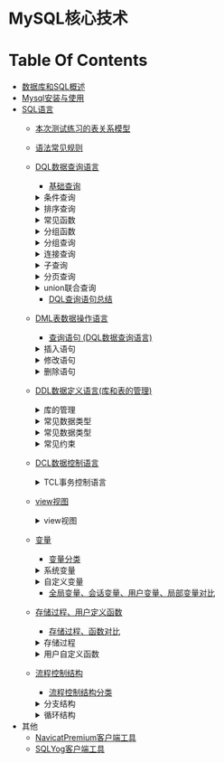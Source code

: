 MySQL核心技术
==


# Table Of Contents
* [数据库和SQL概述](./数据库和SQL概述.md)
* [Mysql安装与使用](./Mysql安装与使用.md)
* [SQL语言]()
    * [本次测试练习的表关系模型](./1_01_sql常见规则_测试表模型.md#本次测试练习的表关系模型)
    * [语法常见规则](./1_01_sql常见规则_测试表模型.md#语法常见规则)
    * [DQL数据查询语言](./2_01_DQL数据查询语言.基础查询.md)
        * [基础查询](./2_01_DQL数据查询语言.基础查询.md#基础查询)
        <details>
        <summary>条件查询</summary>
        
        * [条件查询](./2_02_DQL数据查询语言.条件查询.md#条件查询)
            * [条件查询分类](./2_02_DQL数据查询语言.条件查询.md#条件查询分类)
            * [按条件表达式筛选](./2_02_DQL数据查询语言.条件查询.md#按条件表达式筛选)
            * [按逻辑表达式筛选](./2_02_DQL数据查询语言.条件查询.md#按逻辑表达式筛选)
            * [模糊查询](./2_02_DQL数据查询语言.条件查询.md#模糊查询)
        </details>
        
        <details>
        <summary>排序查询</summary>    
        * [排序查询](./2_03_DQL数据查询语言.排序查询.md)
            * [排序查询语法](./2_03_DQL数据查询语言.排序查询.md#排序查询语法)
        </details>
            
        <details>
        <summary>常见函数</summary>
            
        * [常见函数](./2_04_DQL数据查询语言.常见函数.md)
            * [函数概念](./2_04_DQL数据查询语言.常见函数.md#函数概念)
            * [函数分类](./2_04_DQL数据查询语言.常见函数.md#函数分类)
            * [单行函数](./2_04_DQL数据查询语言.常见函数.md#单行函数)
                * [字符函数](./2_04_DQL数据查询语言.常见函数.md#字符函数)
                * [数学函数](./2_04_DQL数据查询语言.常见函数.md#数学函数)
                * [日期、时间函数](./2_04_DQL数据查询语言.常见函数.md#日期时间函数)
                    * [format匹配模式字母定义](./2_04_DQL数据查询语言.常见函数.md#format匹配模式字母定义)
                * [其他函数](./2_04_DQL数据查询语言.常见函数.md#其他函数)
                * [流程分支控制函数](./2_04_DQL数据查询语言.常见函数.md#流程分支控制函数)
        </details>
        
        <details>
        <summary>分组函数</summary>
        
        * [分组函数](./2_05_DQL数据查询语言.分组函数.md)
            * [分组函数概念与功能](./2_05_DQL数据查询语言.分组函数.md#分组函数概念与功能)
            * [分组函数概览与总结](./2_05_DQL数据查询语言.分组函数.md#分组函数概览与总结)
        </details>
        
        <details>
        <summary>分组查询</summary>
        
        * [分组查询](./2_06_DQL数据查询语言.分组查询.md)
            * [分组查询语法](./2_06_DQL数据查询语言.分组查询.md#分组查询语法)
            * [分组查询特点](./2_06_DQL数据查询语言.分组查询.md#分组查询特点)
            * [分组前筛选、分组后筛选比较](./2_06_DQL数据查询语言.分组查询.md#分组前筛选分组后筛选比较)
            * [分组查询示例](./2_06_DQL数据查询语言.分组查询.md#分组查询示例)
            * [MySQL获取分组后的top 1和top N记录方法](./exercise/MySQL获取分组后的top%201和top%20N记录.sql)
        </details>
        
        <details>
        <summary>连接查询</summary>
        
        * [连接查询](./2_07_DQL数据查询语言.连接查询.md)
            * [连接查询分类](./2_07_DQL数据查询语言.连接查询.md#连接查询分类)
            * [SQL-92连接语法(仅支持内连接)](./2_07_DQL数据查询语言.连接查询.md#SQL-92连接语法仅支持内连接)
                * [SQL-92语法](./2_07_DQL数据查询语言.连接查询.md#SQL-92语法)
                * [笛卡尔乘积现象(交叉连接)](./2_07_DQL数据查询语言.连接查询.md#笛卡尔乘积现象交叉连接)
                * [等值连接](./2_07_DQL数据查询语言.连接查询.md#等值连接)
                * [非等值连接](./2_07_DQL数据查询语言.连接查询.md#非等值连接)
                * [自连接(自身内连接)](./2_07_DQL数据查询语言.连接查询.md#自连接自身内连接)
            * [SQL:1999连接语法](./2_07_DQL数据查询语言.连接查询.md#SQL1999连接语法)
                * [SQL-92与SQL:1999对比](./2_07_DQL数据查询语言.连接查询.md#SQL-92与SQL1999对比)
                * [SQL:1999连接语法结构](./2_07_DQL数据查询语言.连接查询.md#SQL1999连接语法结构)
                * [SQL:1999连接类型分类](./2_07_DQL数据查询语言.连接查询.md#SQL1999连接类型分类)
                * [内连接](./2_07_DQL数据查询语言.连接查询.md#内连接)
                    * [SQL:1999内连特点](./2_07_DQL数据查询语言.连接查询.md#SQL1999内连特点)
                * [外连接](./2_07_DQL数据查询语言.连接查询.md#外连接)
                    * [外连接特点](./2_07_DQL数据查询语言.连接查询.md#外连接特点)
                * [全外连接](./2_07_DQL数据查询语言.连接查询.md#全外连接)
                    * [full outer join全外连接替代方案](./2_07_DQL数据查询语言.连接查询.md#full-outer-join全外连接替代方案)
                * [交叉链接(即笛卡尔乘积)](./2_07_DQL数据查询语言.连接查询.md#交叉链接即笛卡尔乘积)
        </details>
        
        <details>
        <summary>子查询</summary>
        
        * [子查询](./2_08_DQL数据查询语言.子查询.md)
            * [子查询分类](./2_08_DQL数据查询语言.子查询.md#子查询分类)
            * [where或having后面](./2_08_DQL数据查询语言.子查询.md#where或having后面)
                * [where或having后面子查询特点](./2_08_DQL数据查询语言.子查询.md#where或having后面子查询特点)
                * [标量子查询](./2_08_DQL数据查询语言.子查询.md#标量子查询)
                * [列子查询](./2_08_DQL数据查询语言.子查询.md#列子查询)
                * [行子查询](./2_08_DQL数据查询语言.子查询.md#行子查询)
            * [select后面](./2_08_DQL数据查询语言.子查询.md#select后面)
            * [from后面](./2_08_DQL数据查询语言.子查询.md#from后面)
            * [exists后面](./2_08_DQL数据查询语言.子查询.md#exists后面)
        </details>
        
        <details>
        <summary>分页查询</summary>
        
        * [分页查询](./2_09_DQL数据查询语言.分页查询.md)
            * [分页查询语法](./2_09_DQL数据查询语言.分页查询.md.md#分页查询语法)
            * [分页查询特点](./2_09_DQL数据查询语言.分页查询.md.md#分页查询特点)
            * [分页查询案例](./2_09_DQL数据查询语言.分页查询.md.md#分页查询案例)
        </details>
        
        <details>
        <summary>union联合查询</summary>
        
        * [union联合查询](./2_10_DQL数据查询语言.union联合查询_DQL查询语句总结.md)
            * [union联合查询语法](./2_10_DQL数据查询语言.union联合查询_DQL查询语句总结.md#union联合查询语法)
            * [union联合查询语法应用场景](./2_10_DQL数据查询语言.union联合查询_DQL查询语句总结.md#union联合查询语法应用场景)
            * [union联合查询特点](./2_10_DQL数据查询语言.union联合查询_DQL查询语句总结.md#union联合查询特点)
            * [union联合查询案例](./2_10_DQL数据查询语言.union联合查询_DQL查询语句总结.md#union联合查询案例)
        </details>
        
        * [DQL查询语句总结](./2_10_DQL数据查询语言.union联合查询_DQL查询语句总结.md#DQL查询语句总结)
    * [DML表数据操作语言](./3_01_DML表数据操作语言.md)
        * [查询语句 (DQL数据查询语言)](./2_01_DQL数据查询语言.基础查询.md)
        
        <details>
        <summary>插入语句</summary>
        
        * [插入语句](./3_01_DML表数据操作语言.md#插入语句)
            * [values多行插入](./3_01_DML表数据操作语言.md#values多行插入)
            * [set单行插入](./3_01_DML表数据操作语言.md#set单行插入)
            * [values多行插入、set单行插入对比](./3_01_DML表数据操作语言.md#values多行插入set单行插入对比)
        </details>
        
        <details>
        <summary>修改语句</summary>
        
        * [修改语句](./3_01_DML表数据操作语言.md#修改语句)
            * [修改表数据语法](./3_01_DML表数据操作语言.md#修改表数据语法)
            * [单表修改记录示例](./3_01_DML表数据操作语言.md#单表修改记录示例)
            * [多表连接修改记录示例](./3_01_DML表数据操作语言.md#多表连接修改记录示例)
        </details>
        
        <details>
        <summary>删除语句</summary>
        
        * [删除语句](./3_01_DML表数据操作语言.md#删除语句)
            * [delete删除记录语法](./3_01_DML表数据操作语言.md#delete删除记录语法)
            * [truncate清空表删除所有记录](./3_01_DML表数据操作语言.md#truncate清空表删除所有记录)
            * [delete删除记录示例](./3_01_DML表数据操作语言.md#delete删除记录示例)
            * [truncate清空表删除所有记录示例](./3_01_DML表数据操作语言.md#truncate清空表删除所有记录示例)
            * [delete删除记录、truncate清空表删除所有记录对比](./3_01_DML表数据操作语言.md#delete删除记录truncate清空表删除所有记录对比)
        </details>
        
    * [DDL数据定义语言(库和表的管理)](./4_01_DDL数据定义语言.库的管理.md)
        <details>
        <summary>库的管理</summary>
        
        * [库的管理](./4_01_DDL数据定义语言.库的管理.md)
            * [库的管理](./4_01_DDL数据定义语言.库的管理.md#库的管理)
            * [库的修改](./4_01_DDL数据定义语言.库的管理.md#库的修改)
            * [库的删除](./4_01_DDL数据定义语言.库的管理.md#库的删除)
        </details>
        
        <details>
        <summary>常见数据类型</summary>
        
        * [表的管理](./4_02_DDL数据定义语言.表的管理.md)
            * [表的创建](./4_02_DDL数据定义语言.表的管理.md#表的创建)
            * [表的修改](./4_02_DDL数据定义语言.表的管理.md#表的修改)
            * [表的删除](./4_02_DDL数据定义语言.表的管理.md#表的删除)
            * [表的复制](./4_02_DDL数据定义语言.表的管理.md#表的复制)  
        </details>
        
        <details>
        <summary>常见数据类型</summary>
        
        * [常见数据类型](./4_03_DDL数据定义语言.常见数据类型.md)
            * [数据类型分类](./4_03_DDL数据定义语言.常见数据类型.md#数据类型分类)
            * [整型](./4_03_DDL数据定义语言.常见数据类型.md#整型)
                * [整型占用空间、值范围](./4_03_DDL数据定义语言.常见数据类型.md#整型占用空间值范围)
                * [整型特点](./4_03_DDL数据定义语言.常见数据类型.md#整型特点)
                * [整型示例](./4_03_DDL数据定义语言.常见数据类型.md#整型示例)
            * [小数](./4_03_DDL数据定义语言.常见数据类型.md#小数)
                * [小数分类](./4_03_DDL数据定义语言.常见数据类型.md#小数分类)
                * [小数值范围](./4_03_DDL数据定义语言.常见数据类型.md#小数值范围)
                * [小数示例](./4_03_DDL数据定义语言.常见数据类型.md#小数示例)
            * [bit类型](./4_03_DDL数据定义语言.常见数据类型.md#bit类型)
            * [字符型](./4_03_DDL数据定义语言.常见数据类型.md#字符型)
                * [字符型分类](./4_03_DDL数据定义语言.常见数据类型.md#字符型分类)
                * [char、varchar比较](./4_03_DDL数据定义语言.常见数据类型.md#charvarchar比较)
            * [日期时间型](./4_03_DDL数据定义语言.常见数据类型.md#日期时间型)
                * [日期时间型分类](./4_03_DDL数据定义语言.常见数据类型.md#日期时间型分类)
                * [datetime、timestamp比较](./4_03_DDL数据定义语言.常见数据类型.md#datetimetimestamp比较)
        </details>
        
        <details>
        <summary>常见约束</summary>
        
        * [常见约束](./4_04_DDL数据定义语言.常见约束.md)
            * [按功能分类(6大约束)](./4_04_DDL数据定义语言.常见约束.md#按功能分类6大约束)
            * [按作用范围分类](./4_04_DDL数据定义语言.常见约束.md#按作用范围分类)
            * [添加约束的时机](./4_04_DDL数据定义语言.常见约束.md#添加约束的时机)
            * [主键约束、唯一约束、主键约束对比](./4_04_DDL数据定义语言.常见约束.md#主键约束唯一约束主键约束对比)
            * [外键特点](./4_04_DDL数据定义语言.常见约束.md#外键特点)
                * [外键设置在主表删除记录时相关动作](./4_04_DDL数据定义语言.常见约束.md#外键设置在主表删除记录时相关动作)
            * [约束语法](./4_04_DDL数据定义语言.常见约束.md#约束语法)
            * [创建表时添加约束](./4_04_DDL数据定义语言.常见约束.md#创建表时添加约束)
            * [修改表时添加约束](./4_04_DDL数据定义语言.常见约束.md#修改表时添加约束)
            * [修改表时删除约束](./4_04_DDL数据定义语言.常见约束.md#修改表时删除约束)
            * [自增长列(标识列)](./4_04_DDL数据定义语言.常见约束.md#自增长列标识列)
            * [外键约束](./4_04_DDL数据定义语言.常见约束.md#外键约束)
                * [外键设置在主表删除记录时相关动作](./4_04_DDL数据定义语言.常见约束.md#外键设置在主表删除记录时相关动作)
                * [级联删除(ON DELETE CASCADE)](./4_04_DDL数据定义语言.常见约束.md#级联删除on-delete-cascade)
                * [级联置空(ON DELETE SET NULL)](./4_04_DDL数据定义语言.常见约束.md#级联置空on-delete-set-null)
        </details>
        
    * [DCL数据控制语言](./5_01_DCL数据控制语言.TCL事务控制语言.md)
        <details>
        <summary>TCL事务控制语言</summary>
        
        * [TCL事务控制语言](./5_01_DCL数据控制语言.TCL事务控制语言.md#TCL事务控制语言)
            * [事务特点(ACID)](./5_01_DCL数据控制语言.TCL事务控制语言.md#事务特点ACID)
            * [事务的使用](./5_01_DCL数据控制语言.TCL事务控制语言.md#事务的使用)
            * [事务的创建](./5_01_DCL数据控制语言.TCL事务控制语言.md#事务的创建)
            * [隐式事务](./5_01_DCL数据控制语言.TCL事务控制语言.md#隐式事务)
            * [显式事务](./5_01_DCL数据控制语言.TCL事务控制语言.md#显式事务)
            * [显式事务语法](./5_01_DCL数据控制语言.TCL事务控制语言.md#显式事务语法)
            * [savepoint设置保存点，与rollback搭配使用](./5_01_DCL数据控制语言.TCL事务控制语言.md#savepoint设置保存点与rollback搭配使用)
            * [事务隔离级别对比](./5_01_DCL数据控制语言.TCL事务控制语言.md#事务隔离级别对比)
            * [设置事务隔离级别](./5_01_DCL数据控制语言.TCL事务控制语言.md#设置事务隔离级别)
            * [设置事务隔离级别](./5_01_DCL数据控制语言.TCL事务控制语言.md#设置事务隔离级别)
            * [查看引擎](./5_01_DCL数据控制语言.TCL事务控制语言.md#查看引擎)
            * [关闭当前会话的自动提交事务功能](./5_01_DCL数据控制语言.TCL事务控制语言.md#关闭当前会话的自动提交事务功能)
            * [事务测试](./5_01_DCL数据控制语言.TCL事务控制语言.md#事务测试)
        </details>
        
    * [view视图](./6_01_view视图.md)
        <details>
        <summary>view视图</summary>
        
        * [使用场景](./6_01_view视图.md#使用场景)
        * [使用视图好处](./6_01_view视图.md#使用视图好处)
        * [view视图与表对比](./6_01_view视图.md#view视图与表对比)
        * [view视图的生命周期](./6_01_view视图.md#view视图的生命周期)
        * [创建视图](./6_01_view视图.md#创建视图)
        * [修改视图的sql语句](./6_01_view视图.md#修改视图的sql语句)
        * [查看视图](./6_01_view视图.md#查看视图)
        * [删除视图](./6_01_view视图.md#删除视图)
        * [视图虚拟表数据可更新情况](./6_01_view视图.md#视图虚拟表数据可更新情况)
        * [具备以下特点的视图不可更行(增删改)](./6_01_view视图.md#具备以下特点的视图不可更行增删改)
        </details>
        
    * [变量](./7_01_变量.md)
        * [变量分类](./7_01_变量.md#变量分类)
        <details>
        <summary>系统变量</summary>
        
        * [系统变量](./7_01_变量.md#系统变量)
            * [全局变量](./7_01_变量.md#全局变量)
            * [会话变量](./7_01_变量.md#会话变量)
        </details>
        
        <details>
        <summary>自定义变量</summary>
        
        * [自定义变量](./7_01_变量.md#自定义变量)
            * [使用步骤](./7_01_变量.md#使用步骤)
            * [用户变量](./7_01_变量.md#用户变量)
            * [局部变量](./7_01_变量.md#局部变量)
        </details>
        
        * [全局变量、会话变量、用户变量、局部变量对比](./7_01_变量.md#全局变量会话变量用户变量局部变量对比)
    * [存储过程、用户定义函数](./8_01_存储过程、用户定义函数.md)
        * [存储过程、函数对比](./8_01_存储过程、用户定义函数.md#存储过程函数对比)
        <details>
        <summary>存储过程</summary>
        
        * [存储过程](./8_01_存储过程、用户定义函数.md#存储过程)
            * [创建存储过程语法](./8_01_存储过程、用户定义函数.md#创建存储过程语法)
            * [创建存储过程示例](./8_01_存储过程、用户定义函数.md#创建存储过程示例)
            * [创建存储过程示例](./8_01_存储过程、用户定义函数.md#创建存储过程示例)
            * [查看存储过程](./8_01_存储过程、用户定义函数.md#查看存储过程)
            * [删除存储过程](./8_01_存储过程、用户定义函数.md#删除存储过程)
            * [修改存储过程(不能修改参数或存储过程主体，只能修改存储过程特性)](./8_01_存储过程、用户定义函数.md#修改存储过程不能修改参数或存储过程主体只能修改存储过程特性)
        </details>
        
        <details>
        <summary>用户自定义函数</summary>
        
        * [用户自定义函数](./8_02_用户定义函数.md)
            * [函数创建语法](./8_02_用户定义函数.md#函数创建语法)
            * [调用用户自定义函数语法](./8_02_用户定义函数.md#调用用户自定义函数语法)
            * [创建函数示例](./8_02_用户定义函数.md#创建函数示例)
            * [查看用户自定义函数](./8_02_用户定义函数.md#查看用户自定义函数)
            * [删除自定义用户函数](./8_02_用户定义函数.md#删除自定义用户函数)
            * [修改用户自定义函数(不能更改函数体和参数列表，只能更改函数特性)](./8_02_用户定义函数.md#修改用户自定义函数不能更改函数体和参数列表只能更改函数特性)
        </details>
        
    * [流程控制结构](./9_01_流程控制结构.md)
        * [流程控制结构分类](./9_01_流程控制结构.md#流程控制结构分类)
        
        <details>
        <summary>分支结构</summary>
        
        * [分支结构](./9_01_流程控制结构.md#分支结构)
            * [if函数](./9_01_流程控制结构.md#if函数)
            * [IFNULL(expr1,expr2)](./9_01_流程控制结构.md#IFNULLexpr1expr2)
            * [if分支](./9_01_流程控制结构.md#if分支)
            * [case结构](./9_01_流程控制结构.md#case结构)
        </details>
        
        <details>
        <summary>循环结构</summary>
        
        * [循环结构](./9_01_流程控制结构.md#循环结构)
            * [循环控制](./9_01_流程控制结构.md#循环控制)
            * [while循环](./9_01_流程控制结构.md#while循环)
            * [loop无限循环](./9_01_流程控制结构.md#loop无限循环)
            * [repeat循环](./9_01_流程控制结构.md#repeat循环)
            * [循环示例](./9_01_流程控制结构.md#循环示例)
        </details>
* 其他
    * [NavicatPremium客户端工具](./NavicatPremium.md)
    * [SQLYog客户端工具](./SQLYog.md)